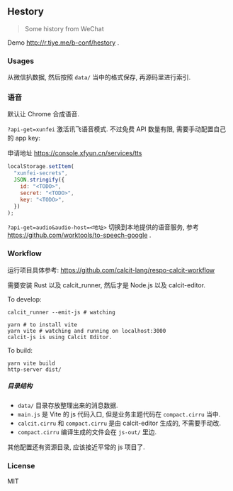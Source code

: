 ## Hestory

> Some history from WeChat

Demo http://r.tiye.me/b-conf/hestory .

### Usages

从微信扒数据, 然后按照 `data/` 当中的格式保存, 再源码里进行索引.

### 语音

默认让 Chrome 合成语音.

`?api-get=xunfei` 激活讯飞语音模式. 不过免费 API 数量有限, 需要手动配置自己的 app key:

申请地址 https://console.xfyun.cn/services/tts

```js
localStorage.setItem(
  "xunfei-secrets",
  JSON.stringify({
    id: "<TODO>",
    secret: "<TODO>",
    key: "<TODO>",
  })
);
```

`?api-get=audio&audio-host=<地址>` 切换到本地提供的语音服务,
参考 https://github.com/worktools/to-speech-google .

### Workflow

运行项目具体参考: https://github.com/calcit-lang/respo-calcit-workflow

需要安装 Rust 以及 calcit_runner, 然后才是 Node.js 以及 calcit-editor.

To develop:

```
calcit_runner --emit-js # watching

yarn # to install vite
yarn vite # watching and running on localhost:3000
calcit-js is using Calcit Editor.
```

To build:

```
yarn vite build
http-server dist/
```

##### 目录结构

- `data/` 目录存放整理出来的消息数据.
- `main.js` 是 Vite 的 js 代码入口, 但是业务主题代码在 `compact.cirru` 当中.
- `calcit.cirru` 和 `compact.cirru` 是由 calcit-editor 生成的, 不需要手动改.
- `compact.cirru` 编译生成的文件会在 `js-out/` 里边.

其他配置还有资源目录, 应该接近平常的 js 项目了.

### License

MIT
